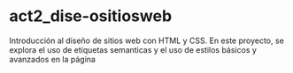 # act2_dise-ositiosweb
Introducción al diseño de sitios web con HTML y CSS. En este proyecto, se explora el uso de etiquetas semanticas y el uso de estilos básicos y avanzados en la página
